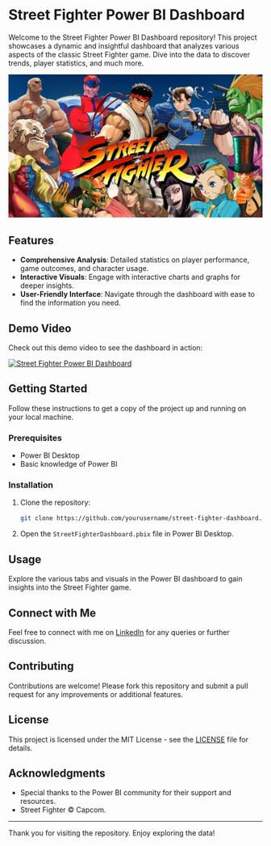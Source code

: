 # Street Fighter Power BI Dashboard

Welcome to the Street Fighter Power BI Dashboard repository! This project showcases a dynamic and insightful dashboard that analyzes various aspects of the classic Street Fighter game. Dive into the data to discover trends, player statistics, and much more.

![Street Fighter](https://github.com/Mylinear/Power_Bi/blob/main/Street_Fighter/streetfighter.jpg)

## Features

- **Comprehensive Analysis**: Detailed statistics on player performance, game outcomes, and character usage.
- **Interactive Visuals**: Engage with interactive charts and graphs for deeper insights.
- **User-Friendly Interface**: Navigate through the dashboard with ease to find the information you need.

## Demo Video

Check out this demo video to see the dashboard in action:

[![Street Fighter Power BI Dashboard](https://img.youtube.com/vi/VIDEO_ID/0.jpg)](https://www.youtube.com/watch?v=VIDEO_ID)

## Getting Started

Follow these instructions to get a copy of the project up and running on your local machine.

### Prerequisites

- Power BI Desktop
- Basic knowledge of Power BI

### Installation

1. Clone the repository:
    ```sh
    git clone https://github.com/yourusername/street-fighter-dashboard.git
    ```

2. Open the `StreetFighterDashboard.pbix` file in Power BI Desktop.

## Usage

Explore the various tabs and visuals in the Power BI dashboard to gain insights into the Street Fighter game.

## Connect with Me

Feel free to connect with me on [LinkedIn](https://www.linkedin.com/in/mustafayasinkunduz) for any queries or further discussion.

## Contributing

Contributions are welcome! Please fork this repository and submit a pull request for any improvements or additional features.

## License

This project is licensed under the MIT License - see the [LICENSE](LICENSE) file for details.

## Acknowledgments

- Special thanks to the Power BI community for their support and resources.
- Street Fighter © Capcom.

---

Thank you for visiting the repository. Enjoy exploring the data!

